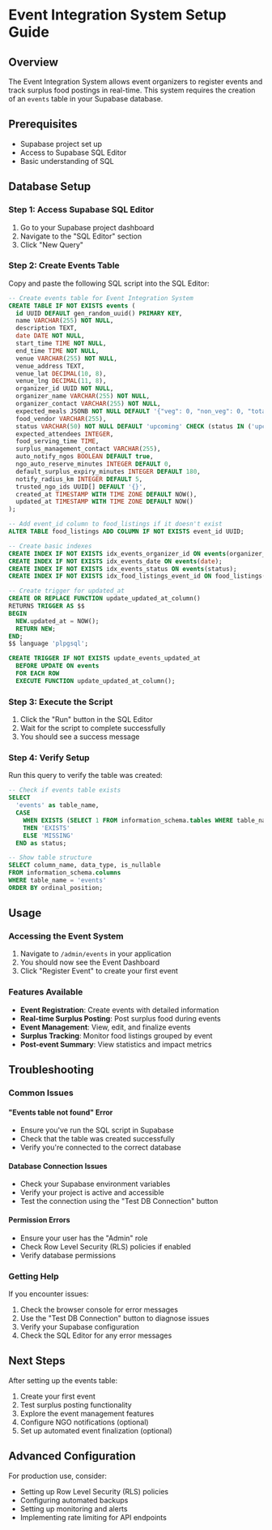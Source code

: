 # Event Integration System Setup Guide

## Overview

The Event Integration System allows event organizers to register events and track surplus food postings in real-time. This system requires the creation of an `events` table in your Supabase database.

## Prerequisites

- Supabase project set up
- Access to Supabase SQL Editor
- Basic understanding of SQL

## Database Setup

### Step 1: Access Supabase SQL Editor

1. Go to your Supabase project dashboard
2. Navigate to the "SQL Editor" section
3. Click "New Query"

### Step 2: Create Events Table

Copy and paste the following SQL script into the SQL Editor:

```sql
-- Create events table for Event Integration System
CREATE TABLE IF NOT EXISTS events (
  id UUID DEFAULT gen_random_uuid() PRIMARY KEY,
  name VARCHAR(255) NOT NULL,
  description TEXT,
  date DATE NOT NULL,
  start_time TIME NOT NULL,
  end_time TIME NOT NULL,
  venue VARCHAR(255) NOT NULL,
  venue_address TEXT,
  venue_lat DECIMAL(10, 8),
  venue_lng DECIMAL(11, 8),
  organizer_id UUID NOT NULL,
  organizer_name VARCHAR(255) NOT NULL,
  organizer_contact VARCHAR(255) NOT NULL,
  expected_meals JSONB NOT NULL DEFAULT '{"veg": 0, "non_veg": 0, "total": 0}',
  food_vendor VARCHAR(255),
  status VARCHAR(50) NOT NULL DEFAULT 'upcoming' CHECK (status IN ('upcoming', 'ongoing', 'completed', 'cancelled')),
  expected_attendees INTEGER,
  food_serving_time TIME,
  surplus_management_contact VARCHAR(255),
  auto_notify_ngos BOOLEAN DEFAULT true,
  ngo_auto_reserve_minutes INTEGER DEFAULT 0,
  default_surplus_expiry_minutes INTEGER DEFAULT 180,
  notify_radius_km INTEGER DEFAULT 5,
  trusted_ngo_ids UUID[] DEFAULT '{}',
  created_at TIMESTAMP WITH TIME ZONE DEFAULT NOW(),
  updated_at TIMESTAMP WITH TIME ZONE DEFAULT NOW()
);

-- Add event_id column to food_listings if it doesn't exist
ALTER TABLE food_listings ADD COLUMN IF NOT EXISTS event_id UUID;

-- Create basic indexes
CREATE INDEX IF NOT EXISTS idx_events_organizer_id ON events(organizer_id);
CREATE INDEX IF NOT EXISTS idx_events_date ON events(date);
CREATE INDEX IF NOT EXISTS idx_events_status ON events(status);
CREATE INDEX IF NOT EXISTS idx_food_listings_event_id ON food_listings(event_id);

-- Create trigger for updated_at
CREATE OR REPLACE FUNCTION update_updated_at_column()
RETURNS TRIGGER AS $$
BEGIN
  NEW.updated_at = NOW();
  RETURN NEW;
END;
$$ language 'plpgsql';

CREATE TRIGGER IF NOT EXISTS update_events_updated_at
  BEFORE UPDATE ON events
  FOR EACH ROW
  EXECUTE FUNCTION update_updated_at_column();
```

### Step 3: Execute the Script

1. Click the "Run" button in the SQL Editor
2. Wait for the script to complete successfully
3. You should see a success message

### Step 4: Verify Setup

Run this query to verify the table was created:

```sql
-- Check if events table exists
SELECT
  'events' as table_name,
  CASE
    WHEN EXISTS (SELECT 1 FROM information_schema.tables WHERE table_name = 'events')
    THEN 'EXISTS'
    ELSE 'MISSING'
  END as status;

-- Show table structure
SELECT column_name, data_type, is_nullable
FROM information_schema.columns
WHERE table_name = 'events'
ORDER BY ordinal_position;
```

## Usage

### Accessing the Event System

1. Navigate to `/admin/events` in your application
2. You should now see the Event Dashboard
3. Click "Register Event" to create your first event

### Features Available

- **Event Registration**: Create events with detailed information
- **Real-time Surplus Posting**: Post surplus food during events
- **Event Management**: View, edit, and finalize events
- **Surplus Tracking**: Monitor food listings grouped by event
- **Post-event Summary**: View statistics and impact metrics

## Troubleshooting

### Common Issues

#### "Events table not found" Error

- Ensure you've run the SQL script in Supabase
- Check that the table was created successfully
- Verify you're connected to the correct database

#### Database Connection Issues

- Check your Supabase environment variables
- Verify your project is active and accessible
- Test the connection using the "Test DB Connection" button

#### Permission Errors

- Ensure your user has the "Admin" role
- Check Row Level Security (RLS) policies if enabled
- Verify database permissions

### Getting Help

If you encounter issues:

1. Check the browser console for error messages
2. Use the "Test DB Connection" button to diagnose issues
3. Verify your Supabase configuration
4. Check the SQL Editor for any error messages

## Next Steps

After setting up the events table:

1. Create your first event
2. Test surplus posting functionality
3. Explore the event management features
4. Configure NGO notifications (optional)
5. Set up automated event finalization (optional)

## Advanced Configuration

For production use, consider:

- Setting up Row Level Security (RLS) policies
- Configuring automated backups
- Setting up monitoring and alerts
- Implementing rate limiting for API endpoints
